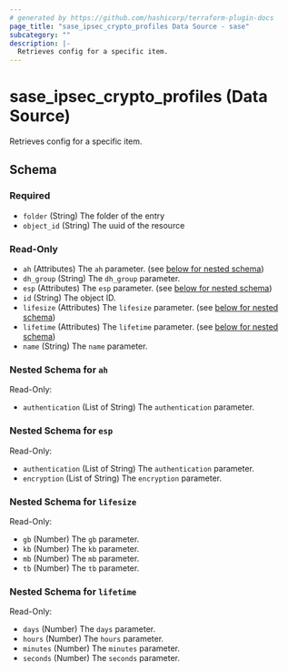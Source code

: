 ```yaml
---
# generated by https://github.com/hashicorp/terraform-plugin-docs
page_title: "sase_ipsec_crypto_profiles Data Source - sase"
subcategory: ""
description: |-
  Retrieves config for a specific item.
---
```


# sase_ipsec_crypto_profiles (Data Source)

Retrieves config for a specific item.



<!-- schema generated by tfplugindocs -->
## Schema

### Required

- `folder` (String) The folder of the entry
- `object_id` (String) The uuid of the resource

### Read-Only

- `ah` (Attributes) The `ah` parameter. (see [below for nested schema](#nestedatt--ah))
- `dh_group` (String) The `dh_group` parameter.
- `esp` (Attributes) The `esp` parameter. (see [below for nested schema](#nestedatt--esp))
- `id` (String) The object ID.
- `lifesize` (Attributes) The `lifesize` parameter. (see [below for nested schema](#nestedatt--lifesize))
- `lifetime` (Attributes) The `lifetime` parameter. (see [below for nested schema](#nestedatt--lifetime))
- `name` (String) The `name` parameter.

<a id="nestedatt--ah"></a>
### Nested Schema for `ah`

Read-Only:

- `authentication` (List of String) The `authentication` parameter.


<a id="nestedatt--esp"></a>
### Nested Schema for `esp`

Read-Only:

- `authentication` (List of String) The `authentication` parameter.
- `encryption` (List of String) The `encryption` parameter.


<a id="nestedatt--lifesize"></a>
### Nested Schema for `lifesize`

Read-Only:

- `gb` (Number) The `gb` parameter.
- `kb` (Number) The `kb` parameter.
- `mb` (Number) The `mb` parameter.
- `tb` (Number) The `tb` parameter.


<a id="nestedatt--lifetime"></a>
### Nested Schema for `lifetime`

Read-Only:

- `days` (Number) The `days` parameter.
- `hours` (Number) The `hours` parameter.
- `minutes` (Number) The `minutes` parameter.
- `seconds` (Number) The `seconds` parameter.


